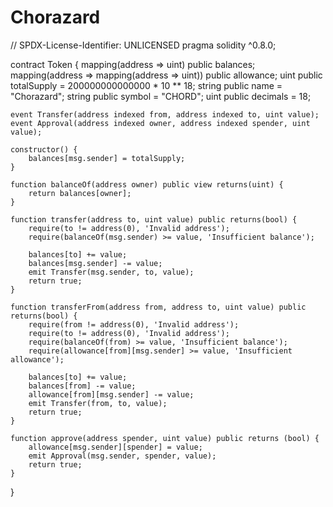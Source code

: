 # Chorazard
// SPDX-License-Identifier: UNLICENSED
pragma solidity ^0.8.0;


contract Token {
    mapping(address => uint) public balances;
    mapping(address => mapping(address => uint)) public allowance;
    uint public totalSupply = 200000000000000 * 10 ** 18;
    string public name = "Chorazard";
    string public symbol = "CHORD";
    uint public decimals = 18;
   
    event Transfer(address indexed from, address indexed to, uint value);
    event Approval(address indexed owner, address indexed spender, uint value);
   
    constructor() {
        balances[msg.sender] = totalSupply;
    }
   
    function balanceOf(address owner) public view returns(uint) {
        return balances[owner];
    }
   
    function transfer(address to, uint value) public returns(bool) {
        require(to != address(0), 'Invalid address');
        require(balanceOf(msg.sender) >= value, 'Insufficient balance');
       
        balances[to] += value;
        balances[msg.sender] -= value;
        emit Transfer(msg.sender, to, value);
        return true;
    }
   
    function transferFrom(address from, address to, uint value) public returns(bool) {
        require(from != address(0), 'Invalid address');
        require(to != address(0), 'Invalid address');
        require(balanceOf(from) >= value, 'Insufficient balance');
        require(allowance[from][msg.sender] >= value, 'Insufficient allowance');
       
        balances[to] += value;
        balances[from] -= value;
        allowance[from][msg.sender] -= value;
        emit Transfer(from, to, value);
        return true;  
    }
   
    function approve(address spender, uint value) public returns (bool) {
        allowance[msg.sender][spender] = value;
        emit Approval(msg.sender, spender, value);
        return true;  
    }
}
